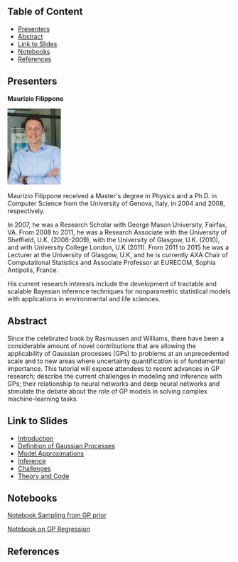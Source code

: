 ## Table of Content

* [Presenters](#presenters)
* [Abstract](#abstract)
* [Link to Slides](#link-to-slides)
* [Notebooks](#notebooks)
* [References](#references)


## Presenters

<b>Maurizio Filippone</b>

<div float: right;>
<img width="120" src="authors/maurizio.jpeg" alt="Photo Maurizio" border="0">
</div>


<p>
Maurizio Filippone received a Master&#39;s degree in Physics and a Ph.D. in Computer Science from the University of Genova, Italy, in 2004 and 2008, respectively. 
</p>

<p>
In 2007, he was a Research Scholar with George Mason University, Fairfax, VA. 
  From 2008 to 2011, he was a Research Associate with the University of Sheffield, U.K. (2008-2009), with the University of Glasgow, U.K. (2010), and with University College London, U.K (2011). 
  From 2011 to 2015 he was a Lecturer at the University of Glasgow, U.K, and he is currently AXA Chair of Computational Statistics and Associate Professor at EURECOM, Sophia Antipolis, France. 
</p>

<p>
  His current research interests include the development of tractable and scalable Bayesian inference techniques for nonparametric statistical models with applications in environmental and life sciences.
</p>



## Abstract

Since the celebrated book by Rasmussen and Williams, there have been a considerable amount of novel contributions that are allowing the applicability of Gaussian processes (GPs) to problems at an unprecedented scale and to new areas where uncertainty quantification is of fundamental importance. 
This tutorial will expose attendees to recent advances in GP research; describe the current challenges in modeling and inference with GPs; their relationship to neural networks and deep neural networks and stimulate the debate about the role of GP models in solving complex machine-learning tasks. 

## Link to Slides

* [Introduction](slides/introduction.pdf)
* [Definition of Gaussian Processes](slides/gaussian_processes.pdf)
* [Model Approximations](slides/model_approximations.pdf)
* [Inference](slides/inference.pdf)
* [Challenges](slides/challenges.pdf)
* [Theory and Code](slides/theory_code.pdf)




## Notebooks

[Notebook Sampling from GP prior](notebooks/gp-priors.ipynb)

[Notebook on GP Regression](notebooks/gp-inference.ipynb)


## References

<link rel="import" href="references/references.html">

